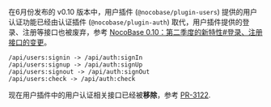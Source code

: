 在6月份发布的 v0.10 版本中，用户插件 (`@nocobase/plugin-users`) 提供的用户认证功能已经由认证插件 (`@nocobase/plugin-auth`) 取代，用户插件提供的登录、注册等接口也被废弃，参考 [NocoBase 0.10：第二季度的新特性#登录、注册接口的变更](https://blog-cn.nocobase.com/posts/release-v010#%E7%99%BB%E5%BD%95%E6%B3%A8%E5%86%8C%E6%8E%A5%E5%8F%A3%E7%9A%84%E5%8F%98%E6%9B%B4)。

```
/api/users:signin -> /api/auth:signIn
/api/users:signup -> /api/auth:signUp
/api/users:signout -> /api/auth:signOut
/api/users:check -> /api/auth:check
```

现在用户插件中的用户认证相关接口已经被**移除**，参考 [PR-3122](https://github.com/nocobase/nocobase/pull/3122).
